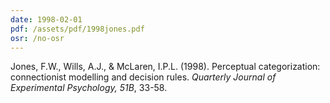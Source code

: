 ```yaml
---
date: 1998-02-01
pdf: /assets/pdf/1998jones.pdf
osr: /no-osr
---
```


Jones, F.W., Wills, A.J., & McLaren, I.P.L. (1998). Perceptual categorization: connectionist modelling and decision rules. _Quarterly Journal of Experimental Psychology, 51B_, 33-58.
